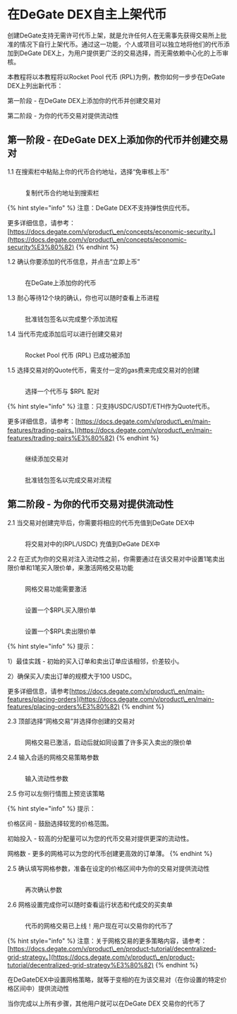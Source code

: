 # 在DeGate DEX自主上架代币

创建DeGate支持无需许可代币上架，就是允许任何人在无需事先获得交易所上批准的情况下自行上架代币。通过这一功能，个人或项目可以独立地将他们的代币添加到DeGate DEX上，为用户提供更广泛的交易选择，而无需依赖中心化的上币审核。

本教程将以本教程将以Rocket Pool 代币 (RPL)为例，教你如何一步步在DeGate DEX上列出新代币：

第一阶段 - 在DeGate DEX上添加你的代币并创建交易对

第二阶段 - 为你的代币交易对提供流动性

## 第一阶段 - 在DeGate DEX上添加你的代币并创建交易对

1.1 在搜索栏中粘贴上你的代币合约地址，选择“免审核上币”

<figure><img src="../.gitbook/assets/image.png" alt=""><figcaption><p>复制代币合约地址到搜索栏</p></figcaption></figure>

{% hint style="info" %}
注意：DeGate DEX不支持弹性供应代币。

更多详细信息，请参考：[https://docs.degate.com/v/product\_en/concepts/economic-security。](https://docs.degate.com/v/product\_en/concepts/economic-security%E3%80%82)
{% endhint %}

1.2 确认你要添加的代币信息，并点击“立即上币”

<figure><img src="../.gitbook/assets/image (1).png" alt=""><figcaption><p>在DeGate上添加你的代币</p></figcaption></figure>

1.3  耐心等待12个块的确认，你也可以随时查看上币进程

<figure><img src="../.gitbook/assets/image (2).png" alt=""><figcaption><p>批准钱包签名以完成整个添加流程</p></figcaption></figure>

1.4 当代币完成添加后可以进行创建交易对

<figure><img src="../.gitbook/assets/image (3).png" alt=""><figcaption><p>Rocket Pool 代币 (RPL) 已成功被添加</p></figcaption></figure>

1.5 选择交易对的Quote代币，需支付一定的gas费来完成交易对的创建

<figure><img src="../.gitbook/assets/image (4).png" alt=""><figcaption><p>选择一个代币与 $RPL 配对</p></figcaption></figure>

{% hint style="info" %}
注意：只支持USDC/USDT/ETH作为Quote代币。

更多详细信息，请参考：[https://docs.degate.com/v/product\_en/main-features/trading-pairs。](https://docs.degate.com/v/product\_en/main-features/trading-pairs%E3%80%82)
{% endhint %}

<figure><img src="../.gitbook/assets/image (5).png" alt=""><figcaption><p>继续添加交易对</p></figcaption></figure>

<figure><img src="../.gitbook/assets/image (6).png" alt=""><figcaption><p>批准钱包签名以完成交易对流程</p></figcaption></figure>

## 第二阶段 - 为你的代币交易对提供流动性

2.1 当交易对创建完毕后，你需要将相应的代币充值到DeGate DEX中

<figure><img src="../.gitbook/assets/image (7).png" alt=""><figcaption><p>将交易对中的(RPL/USDC) 充值到DeGate DEX中</p></figcaption></figure>

2.2  在正式为你的交易对注入流动性之前，你需要通过在该交易对中设置1笔卖出限价单和1笔买入限价单，来激活网格交易功能

<figure><img src="../.gitbook/assets/image (8).png" alt=""><figcaption><p>网格交易功能需要激活</p></figcaption></figure>

<figure><img src="../.gitbook/assets/image (9).png" alt=""><figcaption><p>设置一个$RPL买入限价单</p></figcaption></figure>

<figure><img src="../.gitbook/assets/image (11).png" alt=""><figcaption><p>设置一个$RPL卖出限价单</p></figcaption></figure>

{% hint style="info" %}
提示：&#x20;

1）最佳实践 - 初始的买入订单和卖出订单应该相邻，价差较小。

&#x20;2）确保买入/卖出订单的规模大于100 USDC。

更多详细信息，请参考[https://docs.degate.com/v/product\_en/main-features/placing-orders](https://docs.degate.com/v/product\_en/main-features/placing-orders%E3%80%82)
{% endhint %}

2.3 顶部选择“网格交易”并选择你创建的交易对

<figure><img src="../.gitbook/assets/image (12).png" alt=""><figcaption><p>网格交易已激活，启动后就如同设置了许多买入卖出的限价单</p></figcaption></figure>

2.4  输入合适的网格交易策略参数

<figure><img src="../.gitbook/assets/image (13).png" alt=""><figcaption><p>输入流动性参数</p></figcaption></figure>

2.5 你可以左侧行情图上预览该策略

{% hint style="info" %}
提示：&#x20;

价格区间 - 鼓励选择较宽的价格范围。&#x20;

初始投入 - 较高的分配量可以为您的代币交易对提供更深的流动性。&#x20;

网格数 - 更多的网格可以为您的代币创建更高效的订单薄。
{% endhint %}

2.5 确认填写网格参数，准备在设定的价格区间中为你的交易对提供流动性

<figure><img src="../.gitbook/assets/image (14).png" alt=""><figcaption><p>再次确认参数</p></figcaption></figure>

2.6 网格设置完成你可以随时查看运行状态和代成交的买卖单

<figure><img src="../.gitbook/assets/image (15).png" alt=""><figcaption><p>代币的网格交易已上线！用户现在可以交易你的代币了</p></figcaption></figure>

{% hint style="info" %}
注意：关于网格交易的更多策略内容，请参考：[https://docs.degate.com/v/product\_en/product-tutorial/decentralized-grid-strategy。](https://docs.degate.com/v/product\_en/product-tutorial/decentralized-grid-strategy%E3%80%82)
{% endhint %}

在DeGateDEX中设置网格策略，就等于变相的在为该交易对（在你设置的特定价格区间中）提供流动性

当你完成以上所有步骤，其他用户就可以在DeGate DEX 交易你的代币了
